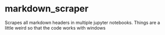 # markdown_scraper
Scrapes all markdown headers in multiple jupyter notebooks. Things are a little weird so that the code works with windows
